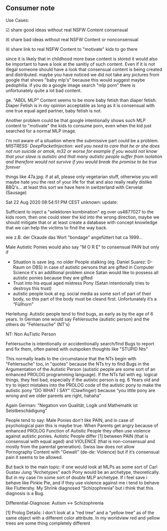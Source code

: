 ## Consumer note

Use Cases:

☑ share good ideas without real NSFW Content consensual

☒ share bad ideas without real NSFW Content or nonconsensual

☒ share link to real NSFW Content to "motivate" kids to go there


since it is likely that in childhood more base content is stored it would also be important to have a look at the sanitiy of such content. Even if it is not illegal someone should have a look that consensual content is being created and distributed. maybe you have noticed we did not take any pictures from google that shows "baby mlp's" because this would suggest maybe pedophilia. if you do a google image search "mlp porn" there is unfortunately quite a lot bad content.

ge. "ABDL MLP" Content seems to be more baby fetish than diaper fetish. Diaper Fetish is in my opinion acceptable as long as it is consensual with one true equal aged partner, baby fetish is not.

Another problem could be that google intentionally shows such MLP content to "motivate" the kids to consume porn, even when the kid just searched for a normal MLP image.

I'm not aware of a situation where the submissive part could be a problem. *MISTRESS: DeepPacketInjection: well you need to care that he or she does not run suicide or amok, m32 or worse for example if you would not know that your slave is autistic and that many autistic people suffer from isolation and therefore would not survive if you would break the promise to be true forever*


things like 47a.jpg: if at all, please only vegetarian stuff, otherwise you will maybe hate you the rest of your life for that and also really really dislike BBQ's... at least this sort we have here in switzerland with Cervelat (Sausage)



Sat 22 Aug 2020 08:54:51 PM CEST
unknown: update:

Sufficient to inject a "selektoren kombination" eg over us4877027 to the kids room, then one could steer the kid into the wrong direction, maybe we should mitigate that or at least create a database with concept knowledge that we can help the victims to find the way back.

wie z.B. der Ckaude das Wort "bondage" angefüttert hat ca 1999...


Male Autistic Ponies would also say "M O R E" to consensual PAIN but only if

- Situation is save (eg. no older People stalking (eg. Daniel Suarez: D-Raum on DBS)
in case of autistic persons that are gifted in Computer Science it's an additional problem since Satan would like to possess all autistic ponies because they are gifted
- Trust into his equal aged mistress Pony (Satan intentionally tries to destroys this trust)
- autistic people look at eg. social media as some sort of part of their body, so this part of the body must be cleand first. Unfortunately it’s a “Füllhorn”

Herleitung:
Autistic people tend to find bugs, as early as by the age of 6 years. In German one would say Fehlersuche (autistic person) and the others do "Fehlersuche" (NT's)

NT: Non AuTistic Person

Fehlersuche is intentionally or accidentionally search/find Bugs to report and fix them, often paired with outspoken thoughts like "STUPID Nts"

This normally leads to the circumstance that the NTs begin with "Fehlersuche" too, in "quotes" because the NTs try to find Bugs in the Argumentation of the Autistic Person (autistic people are some sort of an enhanced PROLOG programming language). If the NTs fail with eg. logical things, they feel bad, especially if the autistic person is eg. 6 Years old and try to inject mistakes into the PROLOG code of the autistic pony to make the autistic pony "DO WHAT I SAY" (Clawfinger) because “you little pony are wrong and we older parents are right, hahaha”

Again German:
"Negation von Qualität, Logik und Mathematik ist Selstbeschädigung"


People tend to say:
Male Ponies don't like PAIN, and in case of psychological pain this is maybe true. When Parents get angry because of enhanced PROLOG Function of Autistic People they often use violence against autistic ponies. Autistic People differ [1] between PAIN (that is consensual with equal aged) and VIOLENCE (that is non-consensual and mostly from the parental generation). Swiss law does not allow Pornography Content with "Gewalt" (de-de: Violence) but if it’s consensual pain it seems to be allowed.

But back to the main topic: if one would look at MLPs as some sort of Carl Gustav Jung “Archetypes” each Pony would be an archetype, theoretically. But in my case i’m some sort of double MLP archetype. If i feel save i behave like Pinkie Pie, and if they use violence against me i tend to behave like Fluttershy. My Shrink diagnosed “Schizophrenia” but i think that this diagnosis is a Bug. 

Differential-Diagnose: Autism ↔ Schizophrenia


[1] Prolog Details: I don’t look at a “red tree” and a “yellow tree” as of the same object with a different color attribute. In my worldview red and yellow trees are some thing completely different


